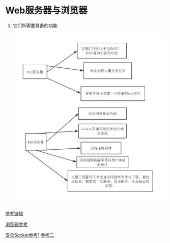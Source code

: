 # Web服务器与浏览器
1. 它们所需要具备的功能

   ![web功能](images/web.jpg)

[参考链接](https://www.zhangxueyao.com/networking/WebServer/)

[浏览器参考](https://blog.csdn.net/u013490280/article/details/51315941)

[安全Socket参考1](<https://blog.csdn.net/qq_30306577/article/details/76574946>)  [参考二](<https://my.oschina.net/itblog/blog/651608>)

